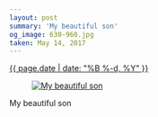 ```yaml
---
layout: post
summary: 'My beautiful son'
og_image: 630-960.jpg
taken: May 14, 2017
---
```


<div class="post">
 <time>
  <a href="/630">
   {{ page.date | date: "%B %-d, %Y" }}
  </a>
 </time>
 <a href="/630">
  <figure data-taken="5/14/2017">
   <img alt="My beautiful son" sizes="(min-width: 700px) 50vw, calc(100vw - 2rem)" src="{{ site.assets_url }}/630-480.jpg" srcset="{{ site.assets_url }}/630-240.jpg 240w, {{ site.assets_url }}/630-480.jpg 480w, {{ site.assets_url }}/630-720.jpg 720w, {{ site.assets_url }}/630-960.jpg 960w"/>
  </figure>
 </a>
 <span>
  My beautiful son
 </span>
</div>
